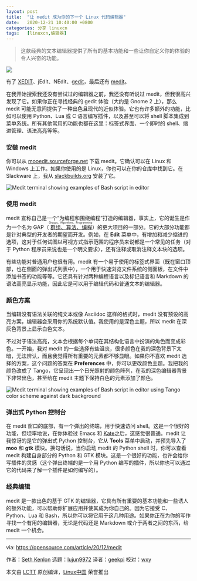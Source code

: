 ```yaml
---
layout: post
title:	"让 medit 成为你的下一个 Linux 代码编辑器"
date:	2020-12-21 10:40:00 +0800 
categories:	分享 linuxcn 
tags:	[linuxcn,编辑器]
---
```




> 
> 这款经典的文本编辑器提供了所有的基本功能和一些让你自定义你的体验的令人兴奋的功能。
> 
> 
> 


![](/Asserts/Images//attachment/album/202012/21/103921rqtvtsyvyvy5bsq7.jpg)


有了 [XEDIT](/article-12930-1.html)、jEdit、NEdit、[gedit](/article-12933-1.html)，最后还有 [medit](http://mooedit.sourceforge.net/)。


在我开始搜索我还没有尝试过的编辑器之前，我还没有听说过 medit，但我很高兴发现了它。如果你正在寻找经典的 gedit 体验（大约是 Gnome 2 上），那么 medit 可能无意间提供了一种出色且现代的近似体验。它也有许多额外的功能，比如可以使用 Python、Lua 或 C 语言编写插件，以及甚至可以将 shell 脚本集成到菜单系统。所有其他常用的功能也都在这里：标签式界面、一个即时的 shell、缩进管理、语法高亮等等。


### 安装 medit


你可以从 [mooedit.sourceforge.net](https://sourceforge.net/projects/mooedit/files/medit/) 下载 medit。它确认可以在 Linux 和 Windows 上工作。如果你使用的是 Linux，你也可以在你的仓库中找到它。在 Slackware 上，我从 [slackbuilds.org](https://slackbuilds.org/repository/14.2/development/medit) 安装了它。


![Medit terminal showing examples of Bash script in editor](/Asserts/Images//attachment/album/202012/21/104035h90bo3ht8qabf3zb.png "Medit terminal showing examples of Bash script in editor")


### 使用 medit


medit 宣称自己是一个“为编程和围绕编程”打造的编辑器，事实上，它的诞生是作为一个名为 GAP（<ruby> <a href="https://www.gap-system.org/">  群组、算法、编程 </a> <rt>  Groups、Algorithms、Programming </rt></ruby>）的更大项目的一部分。它的大部分功能都是针对典型的开发者的期望而开发。例如，在 **Edit** 菜单中，有增加和减少缩进的选项，这对于任何试图以可视方式指示范围的程序员来说都是一个常见的任务（对于 Python 程序员来说也是一个明文要求），还有注释或取消注释文本块的选项。


有些功能对普通用户也很有用。medit 有一个易于使用的标签式界面（既在窗口顶部，也在侧面的弹出式列表中），一个用于快速浏览文件系统的侧面板，在文件中添加书签的功能等等。它还具有针对两种编程语言以及标记语言和 Markdown 的语法高亮显示功能，因此它是可以用于编辑代码和普通文本的编辑器。


### 颜色方案


当编辑没有语法关联的纯文本或像 Asciidoc 这样的格式时，medit 没有预设的高亮方案，编辑器会采用你的系统默认值。我使用的是深色主题，所以 medit 在深灰色背景上显示白色文本。


不过对于语法高亮，文本会根据每个单词在其结构化语言中扮演的角色而变成彩色。一开始，我对 medit 的一些选择有些沮丧，很多颜色在我的深色背景下太暗，无法辨认，而且我觉得所有重要的元素都不够显眼。如果你不喜欢 medit 选择的方案，这个问题的答案在 **Preferences** 中，你可以更改颜色主题。我把我的颜色改成了 Tango，它呈现出一个日光照射的颜色阵列，在我的深色编辑器背景下非常出色，甚至给在 medit 主题下保持白色的元素添加了颜色。


![Medit terminal showing examples of Bash script in editor using Tango color scheme against dark background](/Asserts/Images//attachment/album/202012/21/104035o8imylf8ydmd8ayi.png "Medit terminal showing examples of Bash script in editor using Tango color scheme against dark background")


### 弹出式 Python 控制台


在 medit 窗口的底部，有一个弹出的终端，用于快速访问 shell。这是一个很好的功能，但坦率地说，在你体验过 Emacs 和 [Kate](https://opensource.com/article/20/12/kate-text-editor)之后，这感觉很普通。medit 让我惊讶的是它的弹出式 Python 控制台，它从 **Tools** 菜单中启动，并预先导入了 **moo** 和 **gtk** 模块。换句话说，当你启动 medit 的 Python shell 时，你可以查看 medit 构建自身部分的 Python 和 GTK 模块。这是一个很好的功能，也许会给你写插件的灵感（这个弹出终端的是一个用 Python 编写的插件，所以你也可以通过它的代码来了解一个插件是如何编写的）。


### 经典编辑


medit 是一款出色的基于 GTK 的编辑器，它具有所有重要的基本功能和一些诱人的额外功能，可以帮助你扩展应用并使其成为你自己的。因为它接受 C、Python、Lua 和 Bash，所以你可以将它用于这几种用途。如果你正在为你的写作寻找一个有用的编辑器，无论是代码还是 Markdown 或介于两者之间的东西，给 medit 一个机会。




---


via: <https://opensource.com/article/20/12/medit>


作者：[Seth Kenlon](https://opensource.com/users/seth) 选题：[lujun9972](https://github.com/lujun9972) 译者：[geekpi](https://github.com/geekpi) 校对：[wxy](https://github.com/wxy)


本文由 [LCTT](https://github.com/LCTT/TranslateProject) 原创编译，[Linux中国](https://linux.cn/) 荣誉推出
